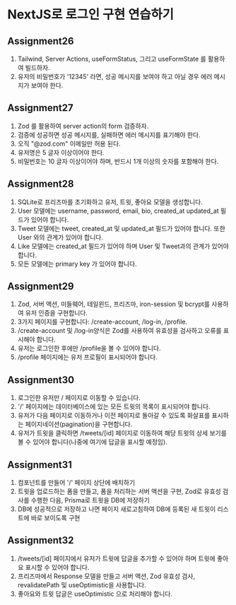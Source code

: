 # NextJS로 로그인 구현 연습하기

## Assignment26

1. Tailwind, Server Actions, useFormStatus, 그리고 useFormState 를 활용하여 빌드하자.
2. 유저의 비밀번호가 '12345' 라면, 성공 메시지를 보여야 하고 아닐 경우 에러 메시지가 보여야 한다.

## Assignment27

1. Zod 를 활용하여 server action의 form 검증하자.
2. 검증에 성공하면 성공 메시지를, 실패하면 에러 메시지를 표기해야 한다.
3. 오직 "@zod.com" 이메일만 허용 된다.
4. 유저명은 5 글자 이상이어야 한다.
5. 비밀번호는 10 글자 이상이어야 하며, 반드시 1개 이상의 숫자를 포함해야 한다.

## Assignment28

1. SQLite로 프리즈마를 초기화하고 유저, 트윗, 좋아요 모델을 생성합니다.
2. User 모델에는 username, password, email, bio, created_at updated_at 필드가 있어야 합니다.
3. Tweet 모델에는 tweet, created_at 및 updated_at 필드가 있어야 합니다. 또한 User 와의 관계가 있어야 합니다.
4. Like 모델에는 created_at 필드가 있어야 하며 User 및 Tweet과의 관계가 있어야 합니다.
5. 모든 모델에는 primary key 가 있어야 합니다.

## Assignment29

1. Zod, 서버 액션, 미들웨어, 테일윈드, 프리즈마, iron-session 및 bcrypt를 사용하여 유저 인증을 구현합니다.
2. 3가지 페이지를 구현합니다: /create-account, /log-in, /profile.
3. /create-account 및 /log-in양식은 Zod를 사용하여 유효성을 검사하고 오류를 표시해야 합니다.
4. 유저는 로그인한 후에만 /profile을 볼 수 있어야 합니다.
5. /profile 페이지에는 유저 프로필이 표시되어야 합니다.

## Assignment30

1. 로그인한 유저만 / 페이지로 이동할 수 있습니다.
2. '/' 페이지에는 데이터베이스에 있는 모든 트윗의 목록이 표시되어야 합니다.
3. 유저가 다음 페이지로 이동하거나 이전 페이지로 돌아갈 수 있도록 화살표를 표시하는 페이지네이션(pagination)을 구현합니다.
4. 유저가 트윗을 클릭하면 /tweets/[id] 페이지로 이동하여 해당 트윗의 상세 보기를 볼 수 있어야 합니다(나중에 여기에 답글을 표시할 예정임).

## Assignment31

1. 컴포넌트를 만들어 '/' 페이지 상단에 배치하기
2. 트윗을 업로드하는 폼을 만들고, 폼을 처리하는 서버 액션을 구현, Zod로 유효성 검사를 수행한 다음, Prisma로 트윗을 DB에 저장하기
3. DB에 성공적으로 저장하고 나면 페이지 새로고침하여 DB에 등록된 새 트윗이 리스트에 바로 보이도록 구현

## Assignment32

1. /tweets/[id] 페이지에서 유저가 트윗에 답글을 추가할 수 있어야 하며 트윗에 좋아요 표시할 수 있어야 합니다.
2. 프리즈마에서 Response 모델을 만들고 서버 액션, Zod 유효성 검사, revalidatePath 및 useOptimistic을 사용합니다.
3. 좋아요와 트윗 답글은 useOptimistic 으로 처리해야 합니다.
